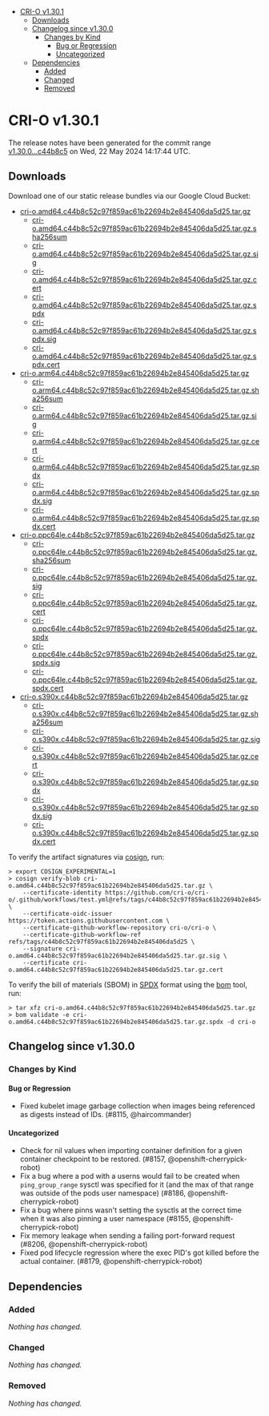 - [CRI-O v1.30.1](#cri-o-v1301)
  - [Downloads](#downloads)
  - [Changelog since v1.30.0](#changelog-since-v1300)
    - [Changes by Kind](#changes-by-kind)
      - [Bug or Regression](#bug-or-regression)
      - [Uncategorized](#uncategorized)
  - [Dependencies](#dependencies)
    - [Added](#added)
    - [Changed](#changed)
    - [Removed](#removed)

# CRI-O v1.30.1

The release notes have been generated for the commit range
[v1.30.0...c44b8c5](https://github.com/cri-o/cri-o/compare/v1.30.0...v1.30.1) on Wed, 22 May 2024 14:17:44 UTC.

## Downloads

Download one of our static release bundles via our Google Cloud Bucket:

- [cri-o.amd64.c44b8c52c97f859ac61b22694b2e845406da5d25.tar.gz](https://storage.googleapis.com/cri-o/artifacts/cri-o.amd64.c44b8c52c97f859ac61b22694b2e845406da5d25.tar.gz)
  - [cri-o.amd64.c44b8c52c97f859ac61b22694b2e845406da5d25.tar.gz.sha256sum](https://storage.googleapis.com/cri-o/artifacts/cri-o.amd64.c44b8c52c97f859ac61b22694b2e845406da5d25.tar.gz.sha256sum)
  - [cri-o.amd64.c44b8c52c97f859ac61b22694b2e845406da5d25.tar.gz.sig](https://storage.googleapis.com/cri-o/artifacts/cri-o.amd64.c44b8c52c97f859ac61b22694b2e845406da5d25.tar.gz.sig)
  - [cri-o.amd64.c44b8c52c97f859ac61b22694b2e845406da5d25.tar.gz.cert](https://storage.googleapis.com/cri-o/artifacts/cri-o.amd64.c44b8c52c97f859ac61b22694b2e845406da5d25.tar.gz.cert)
  - [cri-o.amd64.c44b8c52c97f859ac61b22694b2e845406da5d25.tar.gz.spdx](https://storage.googleapis.com/cri-o/artifacts/cri-o.amd64.c44b8c52c97f859ac61b22694b2e845406da5d25.tar.gz.spdx)
  - [cri-o.amd64.c44b8c52c97f859ac61b22694b2e845406da5d25.tar.gz.spdx.sig](https://storage.googleapis.com/cri-o/artifacts/cri-o.amd64.c44b8c52c97f859ac61b22694b2e845406da5d25.tar.gz.spdx.sig)
  - [cri-o.amd64.c44b8c52c97f859ac61b22694b2e845406da5d25.tar.gz.spdx.cert](https://storage.googleapis.com/cri-o/artifacts/cri-o.amd64.c44b8c52c97f859ac61b22694b2e845406da5d25.tar.gz.spdx.cert)
- [cri-o.arm64.c44b8c52c97f859ac61b22694b2e845406da5d25.tar.gz](https://storage.googleapis.com/cri-o/artifacts/cri-o.arm64.c44b8c52c97f859ac61b22694b2e845406da5d25.tar.gz)
  - [cri-o.arm64.c44b8c52c97f859ac61b22694b2e845406da5d25.tar.gz.sha256sum](https://storage.googleapis.com/cri-o/artifacts/cri-o.arm64.c44b8c52c97f859ac61b22694b2e845406da5d25.tar.gz.sha256sum)
  - [cri-o.arm64.c44b8c52c97f859ac61b22694b2e845406da5d25.tar.gz.sig](https://storage.googleapis.com/cri-o/artifacts/cri-o.arm64.c44b8c52c97f859ac61b22694b2e845406da5d25.tar.gz.sig)
  - [cri-o.arm64.c44b8c52c97f859ac61b22694b2e845406da5d25.tar.gz.cert](https://storage.googleapis.com/cri-o/artifacts/cri-o.arm64.c44b8c52c97f859ac61b22694b2e845406da5d25.tar.gz.cert)
  - [cri-o.arm64.c44b8c52c97f859ac61b22694b2e845406da5d25.tar.gz.spdx](https://storage.googleapis.com/cri-o/artifacts/cri-o.arm64.c44b8c52c97f859ac61b22694b2e845406da5d25.tar.gz.spdx)
  - [cri-o.arm64.c44b8c52c97f859ac61b22694b2e845406da5d25.tar.gz.spdx.sig](https://storage.googleapis.com/cri-o/artifacts/cri-o.arm64.c44b8c52c97f859ac61b22694b2e845406da5d25.tar.gz.spdx.sig)
  - [cri-o.arm64.c44b8c52c97f859ac61b22694b2e845406da5d25.tar.gz.spdx.cert](https://storage.googleapis.com/cri-o/artifacts/cri-o.arm64.c44b8c52c97f859ac61b22694b2e845406da5d25.tar.gz.spdx.cert)
- [cri-o.ppc64le.c44b8c52c97f859ac61b22694b2e845406da5d25.tar.gz](https://storage.googleapis.com/cri-o/artifacts/cri-o.ppc64le.c44b8c52c97f859ac61b22694b2e845406da5d25.tar.gz)
  - [cri-o.ppc64le.c44b8c52c97f859ac61b22694b2e845406da5d25.tar.gz.sha256sum](https://storage.googleapis.com/cri-o/artifacts/cri-o.ppc64le.c44b8c52c97f859ac61b22694b2e845406da5d25.tar.gz.sha256sum)
  - [cri-o.ppc64le.c44b8c52c97f859ac61b22694b2e845406da5d25.tar.gz.sig](https://storage.googleapis.com/cri-o/artifacts/cri-o.ppc64le.c44b8c52c97f859ac61b22694b2e845406da5d25.tar.gz.sig)
  - [cri-o.ppc64le.c44b8c52c97f859ac61b22694b2e845406da5d25.tar.gz.cert](https://storage.googleapis.com/cri-o/artifacts/cri-o.ppc64le.c44b8c52c97f859ac61b22694b2e845406da5d25.tar.gz.cert)
  - [cri-o.ppc64le.c44b8c52c97f859ac61b22694b2e845406da5d25.tar.gz.spdx](https://storage.googleapis.com/cri-o/artifacts/cri-o.ppc64le.c44b8c52c97f859ac61b22694b2e845406da5d25.tar.gz.spdx)
  - [cri-o.ppc64le.c44b8c52c97f859ac61b22694b2e845406da5d25.tar.gz.spdx.sig](https://storage.googleapis.com/cri-o/artifacts/cri-o.ppc64le.c44b8c52c97f859ac61b22694b2e845406da5d25.tar.gz.spdx.sig)
  - [cri-o.ppc64le.c44b8c52c97f859ac61b22694b2e845406da5d25.tar.gz.spdx.cert](https://storage.googleapis.com/cri-o/artifacts/cri-o.ppc64le.c44b8c52c97f859ac61b22694b2e845406da5d25.tar.gz.spdx.cert)
- [cri-o.s390x.c44b8c52c97f859ac61b22694b2e845406da5d25.tar.gz](https://storage.googleapis.com/cri-o/artifacts/cri-o.s390x.c44b8c52c97f859ac61b22694b2e845406da5d25.tar.gz)
  - [cri-o.s390x.c44b8c52c97f859ac61b22694b2e845406da5d25.tar.gz.sha256sum](https://storage.googleapis.com/cri-o/artifacts/cri-o.s390x.c44b8c52c97f859ac61b22694b2e845406da5d25.tar.gz.sha256sum)
  - [cri-o.s390x.c44b8c52c97f859ac61b22694b2e845406da5d25.tar.gz.sig](https://storage.googleapis.com/cri-o/artifacts/cri-o.s390x.c44b8c52c97f859ac61b22694b2e845406da5d25.tar.gz.sig)
  - [cri-o.s390x.c44b8c52c97f859ac61b22694b2e845406da5d25.tar.gz.cert](https://storage.googleapis.com/cri-o/artifacts/cri-o.s390x.c44b8c52c97f859ac61b22694b2e845406da5d25.tar.gz.cert)
  - [cri-o.s390x.c44b8c52c97f859ac61b22694b2e845406da5d25.tar.gz.spdx](https://storage.googleapis.com/cri-o/artifacts/cri-o.s390x.c44b8c52c97f859ac61b22694b2e845406da5d25.tar.gz.spdx)
  - [cri-o.s390x.c44b8c52c97f859ac61b22694b2e845406da5d25.tar.gz.spdx.sig](https://storage.googleapis.com/cri-o/artifacts/cri-o.s390x.c44b8c52c97f859ac61b22694b2e845406da5d25.tar.gz.spdx.sig)
  - [cri-o.s390x.c44b8c52c97f859ac61b22694b2e845406da5d25.tar.gz.spdx.cert](https://storage.googleapis.com/cri-o/artifacts/cri-o.s390x.c44b8c52c97f859ac61b22694b2e845406da5d25.tar.gz.spdx.cert)

To verify the artifact signatures via [cosign](https://github.com/sigstore/cosign), run:

```console
> export COSIGN_EXPERIMENTAL=1
> cosign verify-blob cri-o.amd64.c44b8c52c97f859ac61b22694b2e845406da5d25.tar.gz \
    --certificate-identity https://github.com/cri-o/cri-o/.github/workflows/test.yml@refs/tags/c44b8c52c97f859ac61b22694b2e845406da5d25 \
    --certificate-oidc-issuer https://token.actions.githubusercontent.com \
    --certificate-github-workflow-repository cri-o/cri-o \
    --certificate-github-workflow-ref refs/tags/c44b8c52c97f859ac61b22694b2e845406da5d25 \
    --signature cri-o.amd64.c44b8c52c97f859ac61b22694b2e845406da5d25.tar.gz.sig \
    --certificate cri-o.amd64.c44b8c52c97f859ac61b22694b2e845406da5d25.tar.gz.cert
```

To verify the bill of materials (SBOM) in [SPDX](https://spdx.org) format using the [bom](https://sigs.k8s.io/bom) tool, run:

```console
> tar xfz cri-o.amd64.c44b8c52c97f859ac61b22694b2e845406da5d25.tar.gz
> bom validate -e cri-o.amd64.c44b8c52c97f859ac61b22694b2e845406da5d25.tar.gz.spdx -d cri-o
```

## Changelog since v1.30.0

### Changes by Kind

#### Bug or Regression
 - Fixed kubelet image garbage collection when images being referenced as digests instead of IDs. (#8115, @haircommander)

#### Uncategorized
 - Check for nil values when importing container definition for a given container checkpoint to be restored. (#8157, @openshift-cherrypick-robot)
 - Fix a bug where a pod with a userns would fail to be created when `ping_group_range` sysctl was specified for it (and the max of that range was outside of the pods user namespace) (#8186, @openshift-cherrypick-robot)
 - Fix a bug where pinns wasn't setting the sysctls at the correct time when it was also pinning a user namespace (#8155, @openshift-cherrypick-robot)
 - Fix memory leakage when sending a failing port-forward request (#8206, @openshift-cherrypick-robot)
 - Fixed pod lifecycle regression where the exec PID's got killed before the actual container. (#8179, @openshift-cherrypick-robot)

## Dependencies

### Added
_Nothing has changed._

### Changed
_Nothing has changed._

### Removed
_Nothing has changed._
